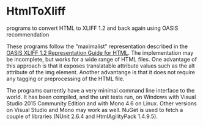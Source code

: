# HtmlToXliff
programs to convert HTML to XLIFF 1.2 and back again using OASIS recommendation

These programs follow the "maximalist" representation described in the
[OASIS XLIFF 1.2 Representation Guide for HTML](http://docs.oasis-open.org/xliff/v1.2/xliff-profile-html/xliff-profile-html-1.2-cd02.html).
The implementation may be incomplete, but works for a wide range of HTML files.  One advantage of this approach is that it exposes
translatable attribute values such as the alt attribute of the img element.  Another advantange is that it does not require any
tagging or preprocessing of the HTML file.

The programs currently have a very minimal command line interface to the world.  It has been compiled, and the unit tests run, on Windows with Visual Studio 2015 Community Edition and with Mono 4.6 on Linux.  Other versions on Visual Studio and Mono may work as well.  NuGet is used to fetch a couple of libraries (NUnit 2.6.4 and HtmlAgilityPack 1.4.9.5).

